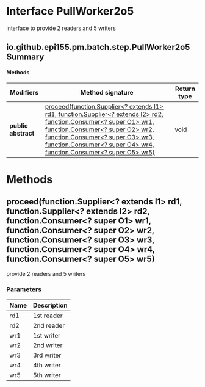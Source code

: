 Interface PullWorker2o5
=======================
interface to provide 2 readers and 5 writers

io.github.epi155.pm.batch.step.PullWorker2o5 Summary
-------
#### Methods
| Modifiers           | Method signature                                                                                                                                                                                                                                                                                                                                                                                                                                                                                         | Return type |
| ------------------- | -------------------------------------------------------------------------------------------------------------------------------------------------------------------------------------------------------------------------------------------------------------------------------------------------------------------------------------------------------------------------------------------------------------------------------------------------------------------------------------------------------- | ----------- |
| **public abstract** | [proceed(function.Supplier<? extends I1> rd1, function.Supplier<? extends I2> rd2, function.Consumer<? super O1> wr1, function.Consumer<? super O2> wr2, function.Consumer<? super O3> wr3, function.Consumer<? super O4> wr4, function.Consumer<? super O5> wr5)](#proceedfunctionsupplier?-extends-i1-rd1-functionsupplier?-extends-i2-rd2-functionconsumer?-super-o1-wr1-functionconsumer?-super-o2-wr2-functionconsumer?-super-o3-wr3-functionconsumer?-super-o4-wr4-functionconsumer?-super-o5-wr5) | void        |

Methods
=======
proceed(function.Supplier<? extends I1> rd1, function.Supplier<? extends I2> rd2, function.Consumer<? super O1> wr1, function.Consumer<? super O2> wr2, function.Consumer<? super O3> wr3, function.Consumer<? super O4> wr4, function.Consumer<? super O5> wr5)
----------------------------------------------------------------------------------------------------------------------------------------------------------------------------------------------------------------------------------------------------------------
provide 2 readers and 5 writers

### Parameters

| Name | Description |
| ---- | ----------- |
| rd1  | 1st reader  |
| rd2  | 2nd reader  |
| wr1  | 1st writer  |
| wr2  | 2nd writer  |
| wr3  | 3rd writer  |
| wr4  | 4th writer  |
| wr5  | 5th writer  |


